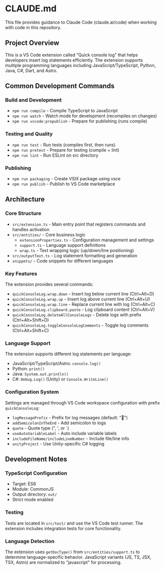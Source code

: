 # CLAUDE.md

This file provides guidance to Claude Code (claude.ai/code) when working with code in this repository.

## Project Overview

This is a VS Code extension called "Quick console log" that helps developers insert log statements efficiently. The extension supports multiple programming languages including JavaScript/TypeScript, Python, Java, C#, Dart, and Astro.

## Common Development Commands

### Build and Development
- `npm run compile` - Compile TypeScript to JavaScript
- `npm run watch` - Watch mode for development (recompiles on changes)
- `npm run vscode:prepublish` - Prepare for publishing (runs compile)

### Testing and Quality
- `npm run test` - Run tests (compiles first, then runs)
- `npm run pretest` - Prepare for testing (compile + lint)
- `npm run lint` - Run ESLint on src directory

### Publishing
- `npm run packaging` - Create VSIX package using vsce
- `npm run publish` - Publish to VS Code marketplace

## Architecture

### Core Structure
- `src/extension.ts` - Main entry point that registers commands and handles activation
- `src/entities/` - Core business logic
  - `extensionProperties.ts` - Configuration management and settings
  - `support.ts` - Language support definitions
  - `wrap.ts` - Text wrapping logic (up/down/line positioning)
- `src/outputText.ts` - Log statement formatting and generation
- `snippets/` - Code snippets for different languages

### Key Features
The extension provides several commands:
- `quickConsoleLog.wrap.down` - Insert log below current line (Ctrl+Alt+D)
- `quickConsoleLog.wrap.up` - Insert log above current line (Ctrl+Alt+U)
- `quickConsoleLog.wrap.line` - Replace current line with log (Ctrl+Alt+C)
- `quickConsoleLog.clipboard.paste` - Log clipboard content (Ctrl+Alt+V)
- `quickConsoleLog.deleteAllConsoleLogs` - Delete logs with prefix (Ctrl+Alt+Shift+D)
- `quickConsoleLog.toggleConsoleLogComments` - Toggle log comments (Ctrl+Alt+Shift+C)

### Language Support
The extension supports different log statements per language:
- JavaScript/TypeScript/Astro: `console.log()`
- Python: `print()`
- Java: `System.out.println()`
- C#: `Debug.Log()` (Unity) or `Console.WriteLine()`

### Configuration System
Settings are managed through VS Code workspace configuration with prefix `quickConsoleLog`:
- `logMessagePrefix` - Prefix for log messages (default: "📢")
- `addSemicolonInTheEnd` - Add semicolon to logs
- `quote` - Quote type (", ', or `)
- `useAutoVariableLabel` - Auto include variable labels
- `includeFileName/includeLineNumber` - Include file/line info
- `unityProject` - Use Unity-specific C# logging

## Development Notes

### TypeScript Configuration
- Target: ES6
- Module: CommonJS
- Output directory: `out/`
- Strict mode enabled

### Testing
Tests are located in `src/test/` and use the VS Code test runner. The extension includes integration tests for core functionality.

### Language Detection
The extension uses `getDocType()` from `src/entities/support.ts` to determine language-specific behavior. JavaScript variants (JS, TS, JSX, TSX, Astro) are normalized to "javascript" for processing.